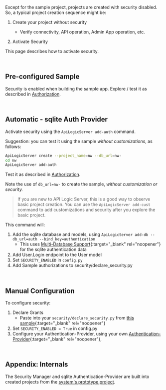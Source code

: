 Except for the sample project, projects are created with security disabled.  So, a typical project creation sequence might be:

1. Create your project without security

    * Verify connectivity, API operation, Admin App operation, etc.

2. Activate Security

This page describes how to activate security.

&nbsp;

## Pre-configured Sample

Security is enabled when building the sample app.  Explore / test it as described in [Authorization](../Security-Authorization/#sample).

&nbsp;

## Automatic - sqlite Auth Provider

Activate security using the `ApiLogicServer add-auth` command.

Suggestion: you can test it using the sample _without customizations_, as follows:

```bash
ApiLogicServer create --project_name=nw --db_url=nw-
cd nw
ApiLogicServer add-auth
```

Test it as described in [Authorization](../Security-Authorization/#sample).

Note the use of `db_url=nw-` to create the sample, _without customization or security._

> If you are new to API Logic Server, this is a good way to observe basic project creation.  You can use the `ApiLogicServer add-cust` command to add customizations and security after you explore the basic project.

This command will:

1. Add the sqlite database and models, using `ApiLogicServer add-db --db_url=auth --bind_key=authentication`
    * This uses [Multi-Database Support](../Data-Model-Multi){:target="_blank" rel="noopener"} for the sqlite authentication data
2. Add User.Login endpoint to the User model
3. Set `SECURITY_ENABLED` in `config.py`
4. Add Sample authorizations to security/declare_security.py

&nbsp;

## Manual Configuration 

To configure security:

1. Declare Grants
    * Paste into your `security/declare_security.py` from [this sample](../Security-Authorization/#sample){:target="_blank" rel="noopener"}
2. Set `SECURITY_ENABLED = True` in config.py
3. Configure your Authentication-Provider, using your own [Authentication-Provider](Security-Authentication-Provider){:target="_blank" rel="noopener"},

&nbsp;

## Appendix: Internals

The Security Manager and sqlite Authentication-Provider are built into created projects from the [system's prototype project](https://github.com/valhuber/ApiLogicServer/tree/main/api_logic_server_cli/project_prototype_nw).
